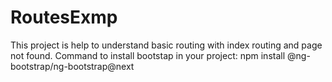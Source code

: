 # RoutesExmp
This project is help to understand basic routing with index routing and page not found.
Command to install bootstap in your project: npm install @ng-bootstrap/ng-bootstrap@next
